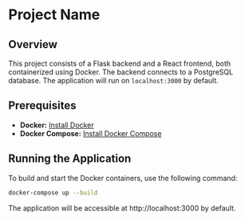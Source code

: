 # Project Name

## Overview

This project consists of a Flask backend and a React frontend, both containerized using Docker. The backend connects to a PostgreSQL database. The application will run on `localhost:3000` by default.

## Prerequisites

- **Docker:** [Install Docker](https://docs.docker.com/get-docker/)
- **Docker Compose:** [Install Docker Compose](https://docs.docker.com/compose/install/)

## Running the Application

To build and start the Docker containers, use the following command:

```bash
docker-compose up --build
```
The application will be accessible at http://localhost:3000 by default.

